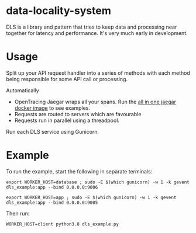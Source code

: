 # data-locality-system

DLS is a library and pattern that tries to keep data and processing near together for latency and performance. It's very much early in development.

# Usage

Split up your API request handler into a series of methods with each method being responsible for some API call or processing.

Automatically

* OpenTracing Jaegar wraps all your spans. Run the [all in one jaegar docker image](https://www.jaegertracing.io/docs/1.18/getting-started/) to see examples.
* Requests are routed to servers which are favourable
* Requests run in parallel using a threadpool.

Run each DLS service using Gunicorn.

# Example

To run the example, start the following in separate terminals:

```
export WORKER_HOST=database ; sudo -E $(which gunicorn) -w 1 -k gevent  dls_example:app --bind 0.0.0.0:9006
```
```
export WORKER_HOST=app ; sudo -E $(which gunicorn) -w 1 -k gevent  dls_example:app --bind 0.0.0.0:9005
```

Then run:

```
WORKER_HOST=client python3.8 dls_example.py
```
